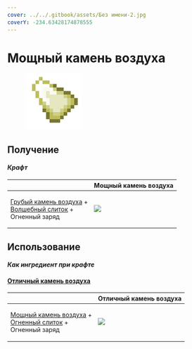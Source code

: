 ```yaml
---
cover: ../../.gitbook/assets/Без имени-2.jpg
coverY: -234.63428174878555
---
```


# Мощный камень воздуха

<figure><img src="../../.gitbook/assets/powerful_air_shard_128.png" alt=""><figcaption></figcaption></figure>

## Получение

#### _Крафт_

|                                                                                                                                    |  Мощный камень воздуха                              |
| ---------------------------------------------------------------------------------------------------------------------------------- | --------------------------------------------------- |
| <p><a href="crude_air_gem.md">Грубый камень воздуха</a> +<br><a href="fairy_ingot.md">Волшебный слиток</a> +<br>Огненный заряд</p> | ![](../../.gitbook/assets/powerful\_air\_shard.png) |

## Использование

#### _Как ингредиент при крафте_

#### [Отличный камень воздуха](fine_air_gem.md)

|                                                                                                                                          |  Отличный камень воздуха                      |
| ---------------------------------------------------------------------------------------------------------------------------------------- | --------------------------------------------- |
| <p><a href="powerful_air_shard.md">Мощный камень воздуха</a> +<br><a href="fireite_ingot.md">Огненный слиток</a> +<br>Огненный заряд</p> | ![](../../.gitbook/assets/fine\_air\_gem.png) |


